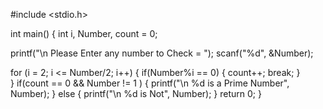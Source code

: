 #include <stdio.h>
 
int main()
{
  int i, Number, count = 0; 
   
  printf("\n Please Enter any number to Check  = ");
  scanf("%d", &Number);
 
  for (i = 2; i <= Number/2; i++)
   {
     if(Number%i == 0)
     {
        count++;
	break;
     }	
   }
   if(count == 0 && Number != 1 )
   {
   	printf("\n %d is a Prime Number", Number);
   }
   else
   {
   	printf("\n %d is Not", Number);
   }
  return 0;
}
